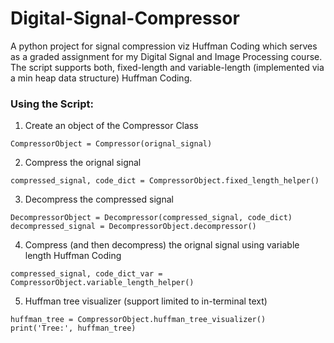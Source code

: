 # Digital-Signal-Compressor
A python project for signal compression viz Huffman Coding which serves as a graded assignment for my Digital Signal and Image Processing course. The script supports both, fixed-length and variable-length (implemented via a min heap data structure) Huffman Coding. 

### Using the Script:
1) Create an object of the Compressor Class
``` 
CompressorObject = Compressor(orignal_signal) 
```
2) Compress the orignal signal
```
compressed_signal, code_dict = CompressorObject.fixed_length_helper()
```
3) Decompress the compressed signal
```
DecompressorObject = Decompressor(compressed_signal, code_dict)
decompressed_signal = DecompressorObject.decompressor()
```
4) Compress (and then decompress) the orignal signal using variable length Huffman Coding
```
compressed_signal, code_dict_var = CompressorObject.variable_length_helper()
```
5) Huffman tree visualizer (support limited to in-terminal text) 
```
huffman_tree = CompressorObject.huffman_tree_visualizer()
print('Tree:', huffman_tree)
```

